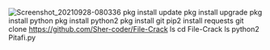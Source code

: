 ![Screenshot_20210928-080336](https://user-images.githubusercontent.com/90710856/135087892-f01d6799-e226-47cf-b3a0-6bb3cd2be1b3.png)
pkg install update
pkg install upgrade
pkg install python
pkg install python2
pkg install git
pip2 install requests
git clone https://github.com/Sher-coder/File-Crack
ls
cd File-Crack
ls
python2 Pitafi.py
